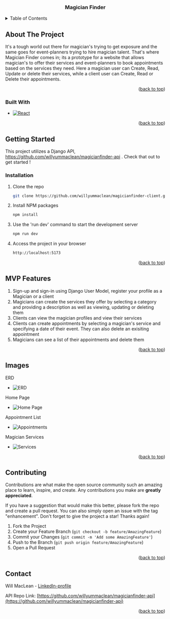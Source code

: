 
<a name="readme-top"></a>



<!-- PROJECT SHIELDS -->
<!--
*** I'm using markdown "reference style" links for readability.
*** Reference links are enclosed in brackets [ ] instead of parentheses ( ).
*** See the bottom of this document for the declaration of the reference variables
*** for contributors-url, forks-url, etc. This is an optional, concise syntax you may use.
*** https://www.markdownguide.org/basic-syntax/#reference-style-links
-->


<!-- PROJECT LOGO -->
<br />

<h3 align="center">Magician Finder</h3>

</div>



<!-- TABLE OF CONTENTS -->
<details>
  <summary>Table of Contents</summary>
  <ol>
    <li>
      <a href="#about-the-project">About The Project</a>
      <ul>
        <li><a href="#built-with">Built With</a></li>
      </ul>
    </li>
    <li>
      <a href="#getting-started">Getting Started</a>
      <ul>
        <li><a href="#prerequisites">Prerequisites</a></li>
        <li><a href="#installation">Installation</a></li>
      </ul>
    </li>
    <li><a href="#usage">Usage</a></li>
    <li><a href="#roadmap">Roadmap</a></li>
    <li><a href="#contributing">Contributing</a></li>
    <li><a href="#license">License</a></li>
    <li><a href="#contact">Contact</a></li>
    <li><a href="#acknowledgments">Acknowledgments</a></li>
  </ol>
</details>



<!-- ABOUT THE PROJECT -->
## About The Project



It's a tough world out there for magician's trying to get exposure and the same goes for event-planners trying to hire magician talent. That's where Magician Finder comes in; its a prototype for a website that allows magician's to offer their services and event-planners to book appointments based on the services they need. Here a magician user can Create, Read, Update or delete their services, while a client user can Create, Read or Delete their appointments. 


<p align="right">(<a href="#readme-top">back to top</a>)</p>



### Built With


* [![React][React.js]][React-url]

<p align="right">(<a href="#readme-top">back to top</a>)</p>



<!-- GETTING STARTED -->
## Getting Started

This project utilizes a Django API, https://github.com/willyummaclean/magicianfinder-api . Check that out to get started !

### Installation


1. Clone the repo
   ```sh
   git clone https://github.com/willyummaclean/magicianfinder-client.git
   ```
2. Install NPM packages
   ```sh
   npm install
   ```
3. Use the 'run dev' command to start the development server
   ```sh
   npm run dev
   ```
4. Access the project in your browser 
   ```sh
   http://localhost:5173
   ```

<p align="right">(<a href="#readme-top">back to top</a>)</p>



<!-- USAGE EXAMPLES -->
## MVP Features

1. Sign-up and sign-in using Django User Model, register your profile as a Magician or a client
2. Magicians can create the services they offer by selecting a category and providing a description as well as viewing, updating or deleting them
3. Clients can view the magician profiles and view their services
4. Clients can create appointments by selecting a magician's service and specifying a date of their event. They can also delete an exisiting appointment
5. Magicians can see a list of their appointments and delete them 


<p align="right">(<a href="#readme-top">back to top</a>)</p>



<!-- ROADMAP -->
## Images 

ERD

- ![ERD](https://private-user-images.githubusercontent.com/149634021/328960597-4f69b64e-4ff3-4b70-99f5-0f9545e47a76.png?jwt=eyJhbGciOiJIUzI1NiIsInR5cCI6IkpXVCJ9.eyJpc3MiOiJnaXRodWIuY29tIiwiYXVkIjoicmF3LmdpdGh1YnVzZXJjb250ZW50LmNvbSIsImtleSI6ImtleTUiLCJleHAiOjE3MTUxODQ4MzAsIm5iZiI6MTcxNTE4NDUzMCwicGF0aCI6Ii8xNDk2MzQwMjEvMzI4OTYwNTk3LTRmNjliNjRlLTRmZjMtNGI3MC05OWY1LTBmOTU0NWU0N2E3Ni5wbmc_WC1BbXotQWxnb3JpdGhtPUFXUzQtSE1BQy1TSEEyNTYmWC1BbXotQ3JlZGVudGlhbD1BS0lBVkNPRFlMU0E1M1BRSzRaQSUyRjIwMjQwNTA4JTJGdXMtZWFzdC0xJTJGczMlMkZhd3M0X3JlcXVlc3QmWC1BbXotRGF0ZT0yMDI0MDUwOFQxNjA4NTBaJlgtQW16LUV4cGlyZXM9MzAwJlgtQW16LVNpZ25hdHVyZT1jMmEyOWJjNmRjM2ZhN2I5NzdjODgxZjYyZDlkZTU0MjIxOTdmYWM3MjQwYmI4YTViYTI2OTlkZTY5OTJiNjc1JlgtQW16LVNpZ25lZEhlYWRlcnM9aG9zdCZhY3Rvcl9pZD0wJmtleV9pZD0wJnJlcG9faWQ9MCJ9.ETUqbmJ6QzsB6Jc7FJcQ2EVgMOOw4O6uS_tJtM_O3WE)

Home Page

- ![Home Page](https://private-user-images.githubusercontent.com/149634021/328963158-21ce1f3b-ec19-4cd3-9967-13481bc9495a.png?jwt=eyJhbGciOiJIUzI1NiIsInR5cCI6IkpXVCJ9.eyJpc3MiOiJnaXRodWIuY29tIiwiYXVkIjoicmF3LmdpdGh1YnVzZXJjb250ZW50LmNvbSIsImtleSI6ImtleTUiLCJleHAiOjE3MTUxODUzNDEsIm5iZiI6MTcxNTE4NTA0MSwicGF0aCI6Ii8xNDk2MzQwMjEvMzI4OTYzMTU4LTIxY2UxZjNiLWVjMTktNGNkMy05OTY3LTEzNDgxYmM5NDk1YS5wbmc_WC1BbXotQWxnb3JpdGhtPUFXUzQtSE1BQy1TSEEyNTYmWC1BbXotQ3JlZGVudGlhbD1BS0lBVkNPRFlMU0E1M1BRSzRaQSUyRjIwMjQwNTA4JTJGdXMtZWFzdC0xJTJGczMlMkZhd3M0X3JlcXVlc3QmWC1BbXotRGF0ZT0yMDI0MDUwOFQxNjE3MjFaJlgtQW16LUV4cGlyZXM9MzAwJlgtQW16LVNpZ25hdHVyZT1hYjc3NWFhMGQzZmM3MWQ1MDNkMTk5NDBmYWUxMmY1Y2FkNWFlOWEyMDI4MDMxMDYwZDg2NDYwMTYyNWI4NjQ4JlgtQW16LVNpZ25lZEhlYWRlcnM9aG9zdCZhY3Rvcl9pZD0wJmtleV9pZD0wJnJlcG9faWQ9MCJ9.tOIqDTDHUZzuND_3qhAYsxC4tCv1J5awLh_ZRxixki8)

Appointment List

- ![Appointments](https://private-user-images.githubusercontent.com/149634021/328965403-19904e6c-88b5-4ce3-a8ff-dd73332d4e43.png?jwt=eyJhbGciOiJIUzI1NiIsInR5cCI6IkpXVCJ9.eyJpc3MiOiJnaXRodWIuY29tIiwiYXVkIjoicmF3LmdpdGh1YnVzZXJjb250ZW50LmNvbSIsImtleSI6ImtleTUiLCJleHAiOjE3MTUxODU4NzEsIm5iZiI6MTcxNTE4NTU3MSwicGF0aCI6Ii8xNDk2MzQwMjEvMzI4OTY1NDAzLTE5OTA0ZTZjLTg4YjUtNGNlMy1hOGZmLWRkNzMzMzJkNGU0My5wbmc_WC1BbXotQWxnb3JpdGhtPUFXUzQtSE1BQy1TSEEyNTYmWC1BbXotQ3JlZGVudGlhbD1BS0lBVkNPRFlMU0E1M1BRSzRaQSUyRjIwMjQwNTA4JTJGdXMtZWFzdC0xJTJGczMlMkZhd3M0X3JlcXVlc3QmWC1BbXotRGF0ZT0yMDI0MDUwOFQxNjI2MTFaJlgtQW16LUV4cGlyZXM9MzAwJlgtQW16LVNpZ25hdHVyZT0zNjhjNTVhMDY5YzA4MDgwMTM1M2ZmNjIzNzMzN2E5ZWY0ODUzNjUzOWJiNzU1YTVjNzc2MWQ3NmM3ZDYyNDZhJlgtQW16LVNpZ25lZEhlYWRlcnM9aG9zdCZhY3Rvcl9pZD0wJmtleV9pZD0wJnJlcG9faWQ9MCJ9.iAuUgQt2H10sC2KgqFKSFqhBdkPNDfdJv4ijgzGzlfI)

Magician Services

- ![Services](https://private-user-images.githubusercontent.com/149634021/328965762-07641649-1b60-4171-b2c2-f7ed0c74bf18.png?jwt=eyJhbGciOiJIUzI1NiIsInR5cCI6IkpXVCJ9.eyJpc3MiOiJnaXRodWIuY29tIiwiYXVkIjoicmF3LmdpdGh1YnVzZXJjb250ZW50LmNvbSIsImtleSI6ImtleTUiLCJleHAiOjE3MTUxODU4NzEsIm5iZiI6MTcxNTE4NTU3MSwicGF0aCI6Ii8xNDk2MzQwMjEvMzI4OTY1NzYyLTA3NjQxNjQ5LTFiNjAtNDE3MS1iMmMyLWY3ZWQwYzc0YmYxOC5wbmc_WC1BbXotQWxnb3JpdGhtPUFXUzQtSE1BQy1TSEEyNTYmWC1BbXotQ3JlZGVudGlhbD1BS0lBVkNPRFlMU0E1M1BRSzRaQSUyRjIwMjQwNTA4JTJGdXMtZWFzdC0xJTJGczMlMkZhd3M0X3JlcXVlc3QmWC1BbXotRGF0ZT0yMDI0MDUwOFQxNjI2MTFaJlgtQW16LUV4cGlyZXM9MzAwJlgtQW16LVNpZ25hdHVyZT00ZGFhNGIwOGM2MTQ3OGVkMzU5MzQ4Zjg2OTU3MzA5NjEwNTEyMjk2MDA3NTM2YjZiYzQ5NmYzNTBjY2U5MzI0JlgtQW16LVNpZ25lZEhlYWRlcnM9aG9zdCZhY3Rvcl9pZD0wJmtleV9pZD0wJnJlcG9faWQ9MCJ9.dskipOwKl91ItkVSz-uglmPj2aTEX2sOEXKQ1oewsW0)


<p align="right">(<a href="#readme-top">back to top</a>)</p>



<!-- CONTRIBUTING -->
## Contributing

Contributions are what make the open source community such an amazing place to learn, inspire, and create. Any contributions you make are **greatly appreciated**.

If you have a suggestion that would make this better, please fork the repo and create a pull request. You can also simply open an issue with the tag "enhancement".
Don't forget to give the project a star! Thanks again!

1. Fork the Project
2. Create your Feature Branch (`git checkout -b feature/AmazingFeature`)
3. Commit your Changes (`git commit -m 'Add some AmazingFeature'`)
4. Push to the Branch (`git push origin feature/AmazingFeature`)
5. Open a Pull Request

<p align="right">(<a href="#readme-top">back to top</a>)</p>


<!-- CONTACT -->
## Contact

Will MacLean - [LinkedIn-profile](https://www.linkedin.com/in/will-maclean/)

API Repo Link: [https://github.com/willyummaclean/magicianfinder-api](https://github.com/willyummaclean/magicianfinder-api)

<p align="right">(<a href="#readme-top">back to top</a>)</p>




<!-- MARKDOWN LINKS & IMAGES -->
<!-- https://www.markdownguide.org/basic-syntax/#reference-style-links -->
[contributors-shield]: https://img.shields.io/github/contributors/github_username/repo_name.svg?style=for-the-badge
[contributors-url]: https://github.com/github_username/repo_name/graphs/contributors
[forks-shield]: https://img.shields.io/github/forks/github_username/repo_name.svg?style=for-the-badge
[forks-url]: https://github.com/github_username/repo_name/network/members
[stars-shield]: https://img.shields.io/github/stars/github_username/repo_name.svg?style=for-the-badge
[stars-url]: https://github.com/github_username/repo_name/stargazers
[issues-shield]: https://img.shields.io/github/issues/github_username/repo_name.svg?style=for-the-badge
[issues-url]: https://github.com/github_username/repo_name/issues
[license-shield]: https://img.shields.io/github/license/github_username/repo_name.svg?style=for-the-badge
[license-url]: https://github.com/github_username/repo_name/blob/master/LICENSE.txt
[linkedin-shield]: https://img.shields.io/badge/-LinkedIn-black.svg?style=for-the-badge&logo=linkedin&colorB=555
[linkedin-url]: https://linkedin.com/in/linkedin_username
[product-screenshot]: images/screenshot.png
[Next.js]: https://img.shields.io/badge/next.js-000000?style=for-the-badge&logo=nextdotjs&logoColor=white
[Next-url]: https://nextjs.org/
[React.js]: https://img.shields.io/badge/React-20232A?style=for-the-badge&logo=react&logoColor=61DAFB
[React-url]: https://reactjs.org/
[Vue.js]: https://img.shields.io/badge/Vue.js-35495E?style=for-the-badge&logo=vuedotjs&logoColor=4FC08D
[Vue-url]: https://vuejs.org/
[Angular.io]: https://img.shields.io/badge/Angular-DD0031?style=for-the-badge&logo=angular&logoColor=white
[Angular-url]: https://angular.io/
[Svelte.dev]: https://img.shields.io/badge/Svelte-4A4A55?style=for-the-badge&logo=svelte&logoColor=FF3E00
[Svelte-url]: https://svelte.dev/
[Laravel.com]: https://img.shields.io/badge/Laravel-FF2D20?style=for-the-badge&logo=laravel&logoColor=white
[Laravel-url]: https://laravel.com
[Bootstrap.com]: https://img.shields.io/badge/Bootstrap-563D7C?style=for-the-badge&logo=bootstrap&logoColor=white
[Bootstrap-url]: https://getbootstrap.com
[JQuery.com]: https://img.shields.io/badge/jQuery-0769AD?style=for-the-badge&logo=jquery&logoColor=white
[JQuery-url]: https://jquery.com 
